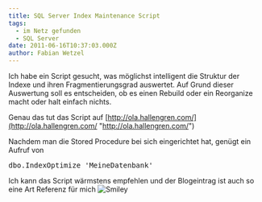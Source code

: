 ```yaml
---
title: SQL Server Index Maintenance Script
tags:
  - im Netz gefunden
  - SQL Server
date: 2011-06-16T10:37:03.000Z
author: Fabian Wetzel
---
```


Ich habe ein Script gesucht, was möglichst intelligent die Struktur der Indexe und ihren Fragmentierungsgrad auswertet. Auf Grund dieser Auswertung soll es entscheiden, ob es einen Rebuild oder ein Reorganize macht oder halt einfach nichts.

Genau das tut das Script auf [http://ola.hallengren.com/](http://ola.hallengren.com/ "http://ola.hallengren.com/")

Nachdem man die Stored Procedure bei sich eingerichtet hat, genügt ein Aufruf von
  <pre>dbo.IndexOptimize 'MeineDatenbank'</pre>

Ich kann das Script wärmstens empfehlen und der Blogeintrag ist auch so eine Art Referenz für mich ![Smiley](https://az275061.vo.msecnd.net/blogmedia/2011/06/wlEmoticon-smile.png)


